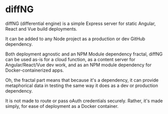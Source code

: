 # diffNG
diffNG (differential engine) is a simple Express server for static Angular, React and Vue build deployments.

It can be added to any Node project as a production or dev GitHub dependency.

Both deployment agnostic and an NPM Module dependency fractal, diffNG can be used as-is for a cloud function, as a content server for Angular/React/Vue dev work, and as an NPM module dependency for Docker-containerized apps.

Oh, the fractal part means that because it's a dependency, it can provide metaphorical data in testing the same way it does as a dev or production dependency.

It is not made to route or pass oAuth credentials securely.  Rather, it's made simply, for ease of deployment as a Docker container.  



